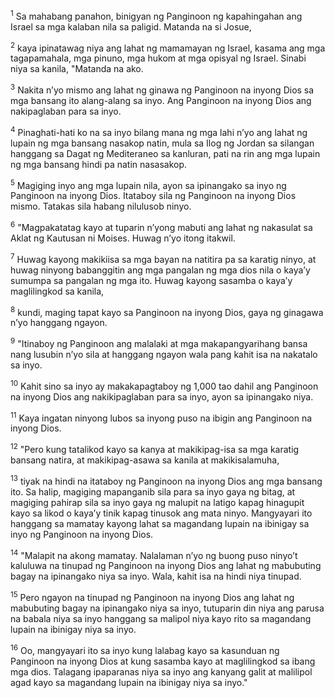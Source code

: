 <sup>1</sup>
Sa mahabang panahon, binigyan ng Panginoon ng kapahingahan ang Israel sa mga kalaban nila sa paligid. Matanda na si Josue, 

<sup>2</sup>
kaya ipinatawag niya ang lahat ng mamamayan ng Israel, kasama ang mga tagapamahala, mga pinuno, mga hukom at mga opisyal ng Israel. Sinabi niya sa kanila, "Matanda na ako. 

<sup>3</sup>
Nakita nʼyo mismo ang lahat ng ginawa ng Panginoon na inyong Dios sa mga bansang ito alang-alang sa inyo. Ang Panginoon na inyong Dios ang nakipaglaban para sa inyo. 

<sup>4</sup>
Pinaghati-hati ko na sa inyo bilang mana ng mga lahi nʼyo ang lahat ng lupain ng mga bansang nasakop natin, mula sa Ilog ng Jordan sa silangan hanggang sa Dagat ng Mediteraneo sa kanluran, pati na rin ang mga lupain ng mga bansang hindi pa natin nasasakop. 

<sup>5</sup>
Magiging inyo ang mga lupain nila, ayon sa ipinangako sa inyo ng Panginoon na inyong Dios. Itataboy sila ng Panginoon na inyong Dios mismo. Tatakas sila habang nilulusob ninyo. 

<sup>6</sup>
"Magpakatatag kayo at tuparin nʼyong mabuti ang lahat ng nakasulat sa Aklat ng Kautusan ni Moises. Huwag nʼyo itong itakwil. 

<sup>7</sup>
Huwag kayong makikiisa sa mga bayan na natitira pa sa karatig ninyo, at huwag ninyong babanggitin ang mga pangalan ng mga dios nila o kayaʼy sumumpa sa pangalan ng mga ito. Huwag kayong sasamba o kayaʼy maglilingkod sa kanila, 

<sup>8</sup>
kundi, maging tapat kayo sa Panginoon na inyong Dios, gaya ng ginagawa nʼyo hanggang ngayon. 

<sup>9</sup>
"Itinaboy ng Panginoon ang malalaki at mga makapangyarihang bansa nang lusubin nʼyo sila at hanggang ngayon wala pang kahit isa na nakatalo sa inyo. 

<sup>10</sup>
Kahit sino sa inyo ay makakapagtaboy ng 1,000 tao dahil ang Panginoon na inyong Dios ang nakikipaglaban para sa inyo, ayon sa ipinangako niya. 

<sup>11</sup>
Kaya ingatan ninyong lubos sa inyong puso na ibigin ang Panginoon na inyong Dios. 

<sup>12</sup>
"Pero kung tatalikod kayo sa kanya at makikipag-isa sa mga karatig bansang natira, at makikipag-asawa sa kanila at makikisalamuha, 

<sup>13</sup>
tiyak na hindi na itataboy ng Panginoon na inyong Dios ang mga bansang ito. Sa halip, magiging mapanganib sila para sa inyo gaya ng bitag, at magiging pahirap sila sa inyo gaya ng malupit na latigo kapag hinagupit kayo sa likod o kayaʼy tinik kapag tinusok ang mata ninyo. Mangyayari ito hanggang sa mamatay kayong lahat sa magandang lupain na ibinigay sa inyo ng Panginoon na inyong Dios. 

<sup>14</sup>
"Malapit na akong mamatay. Nalalaman nʼyo ng buong puso ninyoʼt kaluluwa na tinupad ng Panginoon na inyong Dios ang lahat ng mabubuting bagay na ipinangako niya sa inyo. Wala, kahit isa na hindi niya tinupad. 

<sup>15</sup>
Pero ngayon na tinupad ng Panginoon na inyong Dios ang lahat ng mabubuting bagay na ipinangako niya sa inyo, tutuparin din niya ang parusa na babala niya sa inyo hanggang sa malipol niya kayo rito sa magandang lupain na ibinigay niya sa inyo. 

<sup>16</sup>
Oo, mangyayari ito sa inyo kung lalabag kayo sa kasunduan ng Panginoon na inyong Dios at kung sasamba kayo at maglilingkod sa ibang mga dios. Talagang ipaparanas niya sa inyo ang kanyang galit at malilipol agad kayo sa magandang lupain na ibinigay niya sa inyo."